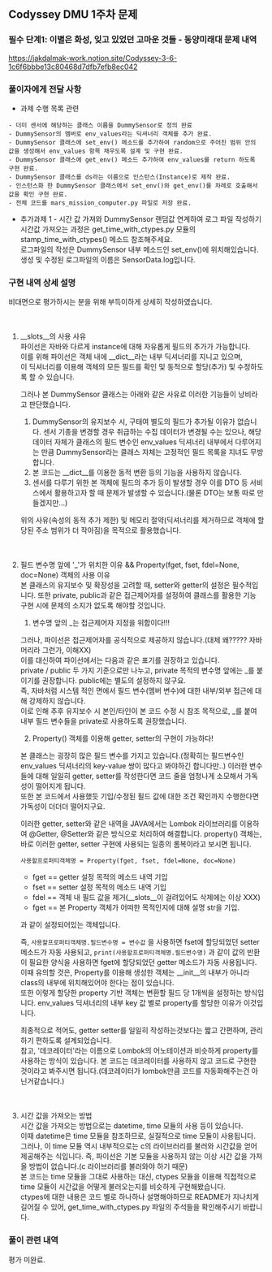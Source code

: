 ## Codyssey DMU 1주차 문제

### 필수 단계1: 이별은 화성, 잊고 있었던 고마운 것들 - 동양미래대 문제 내역

https://jakdalmak-work.notion.site/Codyssey-3-6-1c6f6bbbe13c80468d7dfb7efb8ec042

### 풀이자에게 전달 사항

- 과제 수행 목록 관련

```
- 더미 센서에 해당하는 클래스 이름을 DummySensor로 정의 완료
- DummySensor의 멤버로 env_values라는 딕셔너리 객체를 추가 완료.
- DummySensor 클래스에 set_env() 메소드를 추가하여 random으로 주어진 범위 안의 값을 생성해서 env_values 항목 채우도록 설계 및 구현 완료.
- DummySensor 클래스에 get_env() 메소드 추가하여 env_values를 return 하도록 구현 완료.
- DummySensor 클래스를 ds라는 이름으로 인스턴스(Instance)로 제작 완료.
- 인스턴스화 한 DummySensor 클래스에서 set_env()와 get_env()를 차례로 호출해서 값을 확인 구현 완료.
- 전체 코드를 mars_mission_computer.py 파일로 저장 완료.
```

- 추가과제 1 - 시간 값 가져와 DummySensor 랜덤값 연계하여 로그 파일 작성하기<br>
  시간값 가져오는 과정은 get_time_with_ctypes.py 모듈의 stamp_time_with_ctypes() 메소드 참조해주세요.<br>
  로그파일의 작성은 DummySensor 내부 메소드인 set_env()에 위치해있습니다.<br>
  생성 및 수정된 로그파일의 이름은 SensorData.log입니다.

### 구현 내역 상세 설명

비대면으로 평가하시는 분을 위해 부득이하게 상세히 작성하였습니다.
<br><br><br>
1. \_\_slots\_\_의 사용 사유<br>
   파이선은 자바와 다르게 instance에 대해 자유롭게 필드의 추가가 가능합니다.<br>
   이를 위해 파이선은 객체 내에 \_\_dict\_\_라는 내부 딕셔너리를 지니고 있으며,<br>
   이 딕셔너리를 이용해 객체의 모든 필드를 확인 및 동적으로 할당(추가) 및 수정하도록 할 수 있습니다.<br>

   그러나 본 DummySensor 클래스는 아래와 같은 사유로 이러한 기능들이 낭비라고 판단했습니다.<br>

   1. DummySensor의 유지보수 시, 구태여 별도의 필드가 추가될 이유가 없습니다. 센서 기종을 변경할 경우 취급하는 수집 데이터가 변경될 수는 있으나, 해당 데이터 자체가 클래스의 필드 변수인 env_values 딕셔너리 내부에서 다루어지는 만큼 DummySensor라는 클래스 자체는 고정적인 필드 목록을 지녀도 무방합니다.
   2. 본 코드는 \_\_dict\_\_를 이용한 동적 변환 등의 기능을 사용하지 않습니다.
   3. 센서를 다루기 위한 본 객체에 필드의 추가 등이 발생할 경우 이를 DTO 등 서비스에서 활용하고자 할 때 문제가 발생할 수 있습니다.(물론 DTO는 보통 따로 만들겠지만...)

   위의 사유(속성의 동적 추가 제한) 및 메모리 절약(딕셔너리를 제거하므로 객체에 할당된 주소 범위가 더 작아짐)을 목적으로 활용했습니다.
<br><br><br>
2. 필드 변수명 앞에 '\_'가 위치한 이유 && Property(fget, fset, fdel=None, doc=None) 객체의 사용 이유<br>
   본 클래스의 유지보수 및 확장성을 고려할 때, setter와 getter의 설정은 필수적입니다. 또한 private, public과 같은 접근제어자를 설정하여 클래스를 활용한 기능 구현 시에 문제의 소지가 없도록 해야할 것입니다.

   1. 변수명 앞의 \_는 접근제어자 지정을 위함이다!!!<br>
   
     그러나, 파이선은 접근제어자를 공식적으로 제공하지 않습니다.(대체 왜????? 자바 머리라 그런가, 이해XX)<br>
     이를 대신하여 파이선에서는 다음과 같은 표기를 권장하고 있습니다.<br>
     private / public 두 가지 기준으로만 나누고, private 목적의 변수명 앞에는 \_를 붙이기를 권장합니다. public에는 별도의 설정하지 않구요.<br>
     즉, 자바처럼 시스템 적인 면에서 필드 변수(멤버 변수)에 대한 내부/외부 접근에 대해 강제하지 않습니다.<br>
     이로 인해 추후 유지보수 시 본인/타인이 본 코드 수정 시 참조 목적으로, \_를 붙여 내부 필드 변수들을 private로 사용하도록 권장했습니다.<br>

   2. Property() 객체를 이용해 getter, setter의 구현이 가능하다!<br>
      
     본 클래스는 굉장히 많은 필드 변수를 가지고 있습니다.(정확히는 필드변수인 env_values 딕셔너리의 key-value 쌍이 많다고 봐야하긴 합니다만..)
     이러한 변수들에 대해 일일히 getter, setter를 작성한다면 코드 줄을 엄청나게 소모해서 가독성이 떨어지게 됩니다.<br>
     또한 본 코드에서 사용했듯 기입/수정된 필드 값에 대한 조건 확인까지 수행한다면 가독성이 더더더 떨어지구요.<br>

     이러한 getter, setter와 같은 내역을 JAVA에서는 Lombok 라이브러리를 이용하여 @Getter, @Setter와 같은 방식으로 처리하여 해결합니다. property() 객체는, 바로 이러한 getter, setter 구현에 사용되는 일종의 롬복이라고 보시면 됩니다.<br>

     ```
     사용할프로퍼티객체명 = Property(fget, fset, fdel=None, doc=None)
     ```

     - fget == getter 설정 목적의 메소드 내역 기입
     - fset == setter 설정 목적의 메소드 내역 기입
     - fdel == 객체 내 필드 값을 제거(\_\_slots\_\_이 걸려있어도 삭제에는 이상 XXX)
     - fget == 본 Property 객체가 어떠한 목적인지에 대해 설명 str을 기입.

     과 같이 설정되어있는 객체입니다.

     즉, `사용할프로퍼티객체명.필드변수명 = 변수값` 을 사용하면 fset에 할당되었던 setter 메소드가 자동 사용되고, `print(사용할프로퍼티객체명.필드변수명)` 과 같이 값의 반환이 필요한 양식을 사용하면 fget에 할당되었던 getter 메소드가 자동 사용됩니다.<br>
     이때 유의할 것은, Property를 이용해 생성한 객체는 \_\_init\_\_의 내부가 아니라 class의 내부에 위치해있어야 한다는 점이 있습니다. <br>또한 이렇게 할당한 property 기반 객체는 변환할 필드 당 1개씩을 설정하는 방식입니다. env_values 딕셔너리의 내부 key 값 별로 property를 할당한 이유가 이것입니다.

     최종적으로 적어도, getter setter를 일일히 작성하는것보다는 짧고 간편하며, 관리하기 편하도록 설계되었습니다.<br>
     참고, '데코레이터'라는 이름으로 Lombok의 어노테이션과 비슷하게 property를 사용하는 방식이 있습니다. 본 코드는 데코레이터를 사용하지 않고 코드로 구현한 것이라고 봐주시면 됩니다.(데코레이터가 lombok만큼 코드를 자동화해주는건 아닌거같습니다.)
<br><br><br>
3. 시간 값을 가져오는 방법<br>
   시간 값을 가져오는 방법으로는 datetime, time 모듈의 사용 등이 있습니다.<br>
   이때 datetime은 time 모듈을 참조하므로, 실질적으로 time 모듈이 사용됩니다.<br>
   그러나, 이 time 모듈 역시 내부적으로는 c의 라이브러리를 불러와 시간값을 얻어 제공해주는 식입니다. 즉, 파이선은 기본 모듈을 사용하지 않는 이상 시간 값을 가져올 방법이 없습니다.(c 라이브러리를 불러와야 하기 때문)<br>
   본 코드는 time 모듈을 그대로 사용하는 대신, ctypes 모듈을 이용해 직접적으로 time 모듈이 시간값을 어떻게 불러오는지를 비슷하게 구현해봤습니다.<br>
   ctypes에 대한 내용은 코드 별로 하나하나 설명해야하므로 README가 지나치게 길어질 수 있어, get_time_with_ctypes.py 파일의 주석들을 확인해주시기 바랍니다.<br>

### 풀이 관련 내역

평가 미완료.
